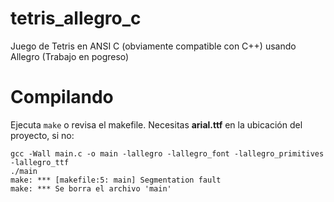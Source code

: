 # tetris_allegro_c
 Juego de Tetris en ANSI C (obviamente compatible con C++) usando Allegro (Trabajo en pogreso)

# Compilando

Ejecuta `make` o revisa el makefile. Necesitas **arial.ttf** en la ubicación
del proyecto, si no:

```
gcc -Wall main.c -o main -lallegro -lallegro_font -lallegro_primitives -lallegro_ttf
./main
make: *** [makefile:5: main] Segmentation fault
make: *** Se borra el archivo 'main'
```